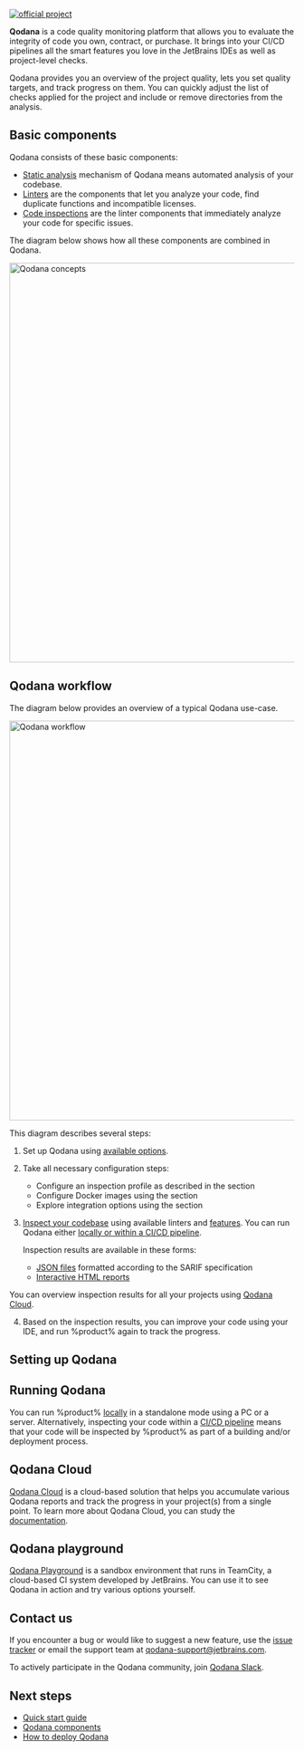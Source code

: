 [//]: # (title: About Qodana)

[![official project](https://jb.gg/badges/official-flat-square.svg)](https://confluence.jetbrains.com/display/ALL/JetBrains+on+GitHub)

**Qodana** is a code quality monitoring platform that allows you to evaluate the integrity of code you own, contract, 
or purchase. It brings into your CI/CD pipelines all the smart features you love in the JetBrains IDEs as well as 
project-level checks. 

Qodana provides you an overview of the project quality, lets you set quality targets, and track progress on them. You 
can quickly adjust the list of checks applied for the project and include or remove directories from the analysis.

<!-- The below lines were commented out because the video contains the outdated UI -->
<!-- Watch this video to get a quick Qodana overview.

<video href="dgIw64OdjdU"/> -->

## Basic components 

Qodana consists of these basic components:

* <a href="static-analysis.xml">Static analysis</a> mechanism of Qodana means automated analysis of your codebase. 
* <a href="linters.md">Linters</a> are the components that let you analyze your code, find duplicate 
functions and incompatible licenses.
* <a href="code-inspections.xml">Code inspections</a> are the linter components that immediately analyze your code for 
specific issues.

The diagram below shows how all these components are combined in Qodana.

<img src="concepts.png" dark-src="concepts_dark.png" width="706" alt="Qodana concepts"/> 

## Qodana workflow

The diagram below provides an overview of a typical Qodana use-case.  

<img src="workflow.png" dark-src="workflow_dark.png" width="706" alt="Qodana workflow"/>

This diagram describes several steps:

1. Set up Qodana using [available options](#Setting+up+Qodana).

2. Take all necessary configuration steps:

   * Configure an inspection profile as described in the [](qodana-yaml.md) section
   * Configure Docker images using the [](docker-image-configuration.xml) section
   * Explore integration options using the [](ci.md) section

3. <a href="inspect-your-code.xml">Inspect your codebase</a> using available linters and 
<a href="features.xml">features</a>. You can run Qodana either [locally or within a CI/CD pipeline](#Running+Qodana). 

    Inspection results are available in these forms:

   * <a href="qodana-sarif-output.md">JSON files</a> formatted according to the SARIF specification
   * <a href="ui-overview.md">Interactive HTML reports</a>

You can overview inspection results for all your projects using [Qodana Cloud](cloud-about.xml).

4. Based on the inspection results, you can improve your code using your IDE, and run %product% again to track the 
progress.  

## Setting up Qodana

<include src="lib_qd.xml" include-id="qodana-deployment-options"/>

## Running Qodana

You can run %product% [locally](Quick-start.xml) in a standalone mode using a PC or a server. Alternatively, inspecting 
your code within a [CI/CD pipeline](ci.md) means that your code will be inspected by %product% as part of a 
building and/or deployment process.

## Qodana Cloud

[Qodana Cloud](https://qodana.cloud) is a cloud-based solution that helps you accumulate various Qodana reports and track the 
progress in your project(s) from a single point. To learn more about Qodana Cloud, you can study the 
[documentation](cloud-about.xml).

## Qodana playground

[Qodana Playground](https://qodana.teamcity.com/overview?mode=builds) is a sandbox environment that runs in TeamCity, a
cloud-based CI system developed by JetBrains. You can use it to see Qodana in action and try various options yourself.

## Contact us

If you encounter a bug or would like to suggest a new feature,
use the <a href="https://youtrack.jetbrains.com/newIssue?project=QD">issue tracker</a> or email the support team at 
<a href="mailto:qodana-support@jetbrains.com">qodana-support@jetbrains.com</a>. 

To actively participate in the Qodana community, join [Qodana Slack](http://qodana.slack.com/).

## Next steps

- <a href="Quick-start.xml">Quick start guide</a>
- <a href="components.xml">Qodana components</a>
- <a href="deploy-qodana.xml">How to deploy Qodana</a>